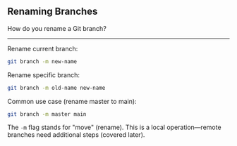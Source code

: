 ## Renaming Branches

How do you rename a Git branch?

---

Rename current branch:
```bash
git branch -m new-name
```

Rename specific branch:
```bash
git branch -m old-name new-name
```

Common use case (rename master to main):
```bash
git branch -m master main
```

The `-m` flag stands for "move" (rename). This is a local operation—remote branches need additional steps (covered later).

